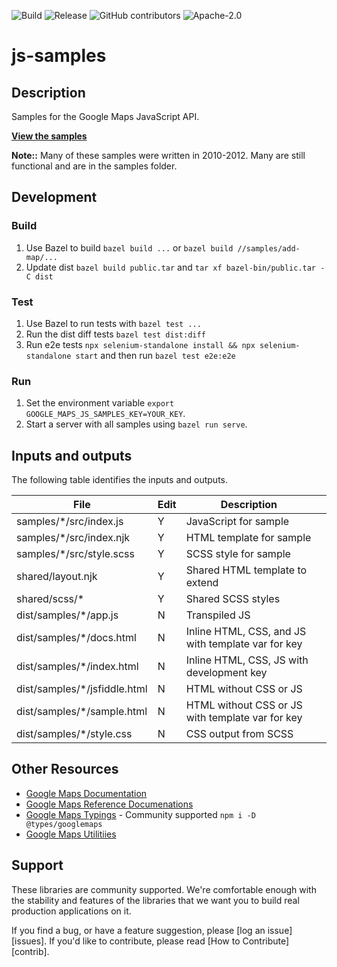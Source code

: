 ![Build](https://github.com/googlemaps/js-samples/workflows/Build/badge.svg)
![Release](https://github.com/googlemaps/js-samples/workflows/Release/badge.svg)
![GitHub contributors](https://img.shields.io/github/contributors/googlemaps/js-samples)
![Apache-2.0](https://img.shields.io/badge/license-Apache-blue)

# js-samples

## Description

Samples for the Google Maps JavaScript API.

**[View the samples](https://googlemaps.github.io/js-samples/dist/)**

**Note::** Many of these samples were written in 2010-2012. Many are still functional and are in the samples folder.

## Development

### Build

1. Use Bazel to build `bazel build ...` or `bazel build //samples/add-map/...`
1. Update dist `bazel build public.tar` and `tar xf bazel-bin/public.tar -C dist`

### Test

1. Use Bazel to run tests with `bazel test ...`
1. Run the dist diff tests `bazel test dist:diff`
1. Run e2e tests `npx selenium-standalone install && npx selenium-standalone start` and then run `bazel test e2e:e2e`

### Run

1. Set the environment variable `export GOOGLE_MAPS_JS_SAMPLES_KEY=YOUR_KEY`.
1. Start a server with all samples using `bazel run serve`.

## Inputs and outputs

The following table identifies the inputs and outputs.

| File                          | Edit | Description                                        |     |
| ----------------------------- | ---- | -------------------------------------------------- | --- |
| samples/\*/src/index.js       | Y    | JavaScript for sample                              |
| samples/\*/src/index.njk      | Y    | HTML template for sample                           |
| samples/\*/src/style.scss     | Y    | SCSS style for sample                              |
| shared/layout.njk             | Y    | Shared HTML template to extend                     |
| shared/scss/\*                | Y    | Shared SCSS styles                                 |
| dist/samples/\*/app.js        | N    | Transpiled JS                                      |
| dist/samples/\*/docs.html     | N    | Inline HTML, CSS, and JS with template var for key |
| dist/samples/\*/index.html    | N    | Inline HTML, CSS, JS with development key          |
| dist/samples/\*/jsfiddle.html | N    | HTML without CSS or JS                             |
| dist/samples/\*/sample.html   | N    | HTML without CSS or JS with template var for key   |
| dist/samples/\*/style.css     | N    | CSS output from SCSS                               |

## Other Resources

- [Google Maps Documentation](https://developers.google.com/maps/documentation/javascript/tutorial)
- [Google Maps Reference Documenations](https://developers.google.com/maps/documentation/javascript/reference/)
- [Google Maps Typings](https://github.com/DefinitelyTyped/DefinitelyTyped/tree/master/types/googlemaps) - Community supported `npm i -D @types/googlemaps`
- [Google Maps Utilitiies](https://github.com/googlemaps/v3-utility-library)

## Support

These libraries are community supported. We're comfortable enough with the stability and features of
the libraries that we want you to build real production applications on it.

If you find a bug, or have a feature suggestion, please [log an issue][issues]. If you'd like to
contribute, please read [How to Contribute][contrib].
